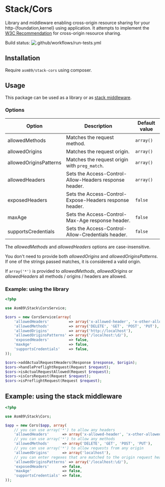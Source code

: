 # Stack/Cors

Library and middleware enabling cross-origin resource sharing for your
http-{foundation,kernel} using application. It attempts to implement the
[W3C Recommendation] for cross-origin resource sharing.

[W3C Recommendation]: http://www.w3.org/TR/cors/

Build status: ![.github/workflows/run-tests.yml](https://github.com/asm89/stack-cors/workflows/.github/workflows/run-tests.yml/badge.svg)

## Installation

Require `asm89/stack-cors` using composer.

## Usage

This package can be used as a library or as [stack middleware].

[stack middleware]: http://stackphp.com/

### Options

| Option                 | Description                                                | Default value |
|------------------------|------------------------------------------------------------|---------------|
| allowedMethods         | Matches the request method.                                | `array()`     |
| allowedOrigins         | Matches the request origin.                                | `array()`     |
| allowedOriginsPatterns | Matches the request origin with `preg_match`.              | `array()`  |
| allowedHeaders         | Sets the Access-Control-Allow-Headers response header.     | `array()`     |
| exposedHeaders         | Sets the Access-Control-Expose-Headers response header.    | `false`       |
| maxAge                 | Sets the Access-Control-Max-Age response header.           | `false`       |
| supportsCredentials    | Sets the Access-Control-Allow-Credentials header.          | `false`       |

The _allowedMethods_ and _allowedHeaders_ options are case-insensitive.

You don't need to provide both _allowedOrigins_ and _allowedOriginsPatterns_. If one of the strings passed matches, it is considered a valid origin.

If `array('*')` is provided to _allowedMethods_, _allowedOrigins_ or _allowedHeaders_ all methods / origins / headers are allowed.

### Example: using the library

```php
<?php

use Asm89\Stack\CorsService;

$cors = new CorsService(array(
    'allowedHeaders'         => array('x-allowed-header', 'x-other-allowed-header'),
    'allowedMethods'         => array('DELETE', 'GET', 'POST', 'PUT'),
    'allowedOrigins'         => array('http://localhost'),
    'allowedOriginsPatterns' => array('/localhost:\d/'),
    'exposedHeaders'         => false,
    'maxAge'                 => false,
    'supportsCredentials'    => false,
));

$cors->addActualRequestHeaders(Response $response, $origin);
$cors->handlePreflightRequest(Request $request);
$cors->isActualRequestAllowed(Request $request);
$cors->isCorsRequest(Request $request);
$cors->isPreflightRequest(Request $request);
```

## Example: using the stack middleware

```php
<?php

use Asm89\Stack\Cors;

$app = new Cors($app, array(
    // you can use array('*') to allow any headers
    'allowedHeaders'      => array('x-allowed-header', 'x-other-allowed-header'),
    // you can use array('*') to allow any methods
    'allowedMethods'      => array('DELETE', 'GET', 'POST', 'PUT'),
    // you can use array('*') to allow requests from any origin
    'allowedOrigins'      => array('localhost'),
    // you can enter regexes that are matched to the origin request header
    'allowedOriginsPatterns' => array('/localhost:\d/'),
    'exposedHeaders'      => false,
    'maxAge'              => false,
    'supportsCredentials' => false,
));
```
